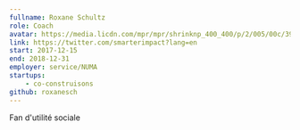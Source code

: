 ```yaml
---
fullname: Roxane Schultz
role: Coach
avatar: https://media.licdn.com/mpr/mpr/shrinknp_400_400/p/2/005/00c/39a/028a25f.jpg
link: https://twitter.com/smarterimpact?lang=en
start: 2017-12-15
end: 2018-12-31
employer: service/NUMA
startups:
    - co-construisons
github: roxanesch
---
```


Fan d'utilité sociale
